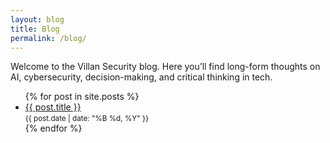 ```yaml
---
layout: blog
title: Blog
permalink: /blog/
---
```


Welcome to the Villan Security blog. Here you’ll find long-form thoughts on AI, cybersecurity, decision-making, and critical thinking in tech.

<ul>
  {% for post in site.posts %}
    <li>
      <a href="{{ post.url }}">{{ post.title }}</a><br />
      <small>{{ post.date | date: "%B %d, %Y" }}</small>
    </li>
  {% endfor %}
</ul>
